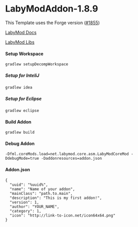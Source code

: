 # LabyModAddon-1.8.9

This Template uses the Forge version ([#1855](https://adfoc.us/serve/sitelinks/?id=271228&url=https://maven.minecraftforge.net/net/minecraftforge/forge/1.8.9-11.15.1.1855/forge-1.8.9-11.15.1.1855-mdk.zip))

[LabyMod Docs](https://docs.labymod.net/pages/create-addons/introduction/)

[LabyMod Libs](https://dl.labymod.net/latest/api/)

#### Setup Workspace
```
gradlew setupDecompWorkspace 
```
##### Setup for InteliJ
```
gradlew idea
```
##### Setup for Eclipse
```
gradlew eclipse
```
#### Build Addon
```
gradlew build 
```
#### Debug Addon
```
-Dfml.coreMods.load=net.labymod.core.asm.LabyModCoreMod -DdebugMode=true -Daddonresources=addon.json
```
#### Addon.json
```
{
  "uuid": "%uuid%",
  "name": "Name of your addon",
  "mainClass": "path.to.main",
  "description": "This is my first addon!",
  "version": 1,
  "author": "YOUR_NAME",
  "category": 1,
  "icon": "http://link-to-icon.net/icon64x64.png"
}
```
